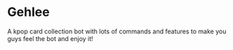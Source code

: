 # Gehlee
A kpop card collection bot with lots of commands and features to make you guys feel the bot and enjoy it!
